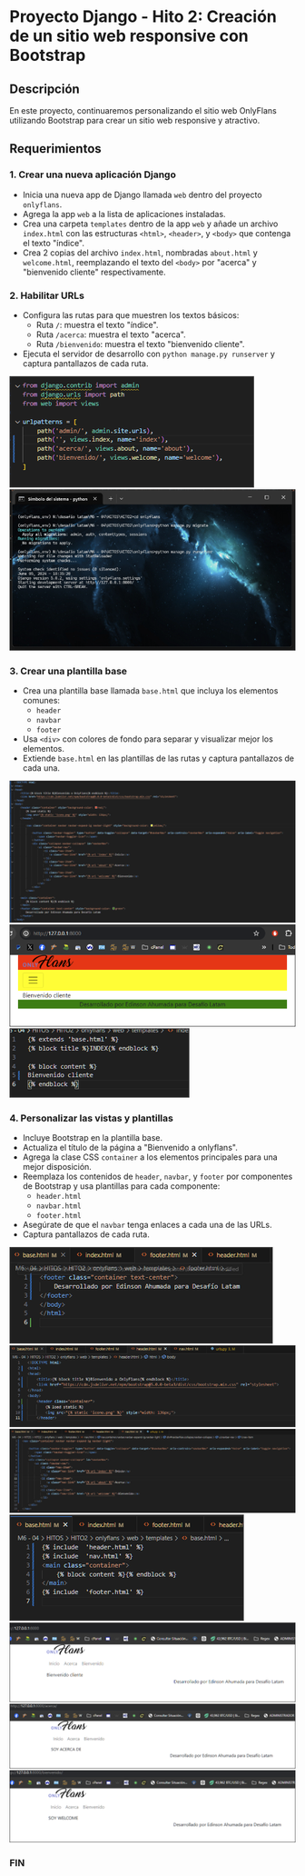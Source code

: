 # Proyecto Django - Hito 2: Creación de un sitio web responsive con Bootstrap

## Descripción

En este proyecto, continuaremos personalizando el sitio web OnlyFlans utilizando Bootstrap para crear un sitio web responsive y atractivo.

## Requerimientos

### 1. Crear una nueva aplicación Django
- Inicia una nueva app de Django llamada `web` dentro del proyecto `onlyflans`.
- Agrega la app `web` a la lista de aplicaciones instaladas.
- Crea una carpeta `templates` dentro de la app `web` y añade un archivo `index.html` con las estructuras `<html>`, `<header>`, y `<body>` que contenga el texto "índice".
- Crea 2 copias del archivo `index.html`, nombradas `about.html` y `welcome.html`, reemplazando el texto del `<body>` por "acerca" y "bienvenido cliente" respectivamente.

### 2. Habilitar URLs
- Configura las rutas para que muestren los textos básicos:
  - Ruta `/`: muestra el texto "índice".
  - Ruta `/acerca`: muestra el texto "acerca".
  - Ruta `/bienvenido`: muestra el texto "bienvenido cliente".
- Ejecuta el servidor de desarrollo con `python manage.py runserver` y captura pantallazos de cada ruta.

![PASO1](IMAGENES/Snap%202024-06-05%20at%2018.52.33.png)
![PASO2](IMAGENES/Snap%202024-06-05%20at%2018.35.43.png)

### 3. Crear una plantilla base
- Crea una plantilla base llamada `base.html` que incluya los elementos comunes:
  - `header`
  - `navbar`
  - `footer`
- Usa `<div>` con colores de fondo para separar y visualizar mejor los elementos.
- Extiende `base.html` en las plantillas de las rutas y captura pantallazos de cada una.

![PASO3](IMAGENES/Snap%202024-06-05%20at%2018.50.54.png)
![PASO4](IMAGENES/Snap%202024-06-05%20at%2018.51.31.png)
![PASO5](IMAGENES/Snap%202024-06-05%20at%2018.53.23.png)

### 4. Personalizar las vistas y plantillas
- Incluye Bootstrap en la plantilla base.
- Actualiza el título de la página a "Bienvenido a onlyflans".
- Agrega la clase CSS `container` a los elementos principales para una mejor disposición.
- Reemplaza los contenidos de `header`, `navbar`, y `footer` por componentes de Bootstrap y usa plantillas para cada componente:
  - `header.html`
  - `navbar.html`
  - `footer.html`
- Asegúrate de que el `navbar` tenga enlaces a cada una de las URLs.
- Captura pantallazos de cada ruta.

![PASO6](IMAGENES/Snap%202024-06-05%20at%2019.03.55.png)
![PASO7](IMAGENES/Snap%202024-06-05%20at%2019.04.10.png)
![PASO8](IMAGENES/Snap%202024-06-05%20at%2019.04.20.png)
![PASO9](IMAGENES/Snap%202024-06-05%20at%2019.04.34.png)
![PASO10](IMAGENES/Snap%202024-06-05%20at%2019.05.07.png)
![PASO11](IMAGENES/Snap%202024-06-05%20at%2019.05.17.png)
![PASO12](IMAGENES/Snap%202024-06-05%20at%2019.05.26.png)

### FIN
